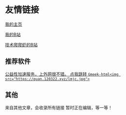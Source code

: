 # 友情链接

[我的主页](http://home.120322.xyz/)

[我的B站](https://space.bilibili.com/3493132840733608/)

[技术爬爬虾的B站](https://space.bilibili.com/316183842)
## 推荐软件
[公益性加速服务，上外网很不错。
点我跳转
`Gmeek-html<img src="https://quan.120322.xyz/lmjc.jpg">`
](http://lanmao.sbs/#/register?code=puclcF8k)

## 其他
来自其他文章，会收录所有链接
暂时正在编辑，等一等！